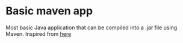 Basic maven app
==========

Most basic Java application that can be compiled into a .jar file using Maven.
Inspired from [here](https://github.com/Coveros-GitHub-Sandbox/helloworld)
